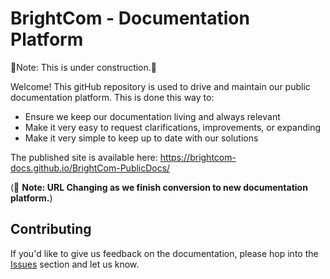 # BrightCom - Documentation Platform

🚧Note: This is under construction.🚧

Welcome!  This gitHub repository is used to drive and maintain our public documentation platform.  This is done this way to:
 - Ensure we keep our documentation living and always relevant
 - Make it very easy to request clarifications, improvements, or expanding
 - Make it very simple to keep up to date with our solutions

The published site is available here:  https://brightcom-docs.github.io/BrightCom-PublicDocs/

(🚧 __Note: URL Changing as we finish conversion to new documentation platform.__)

## Contributing

If you'd like to give us feedback on the documentation, please hop into the [Issues](https://github.com/BrightCom-Docs/BrightCom-PublicDocs/issues) section and let us know.
